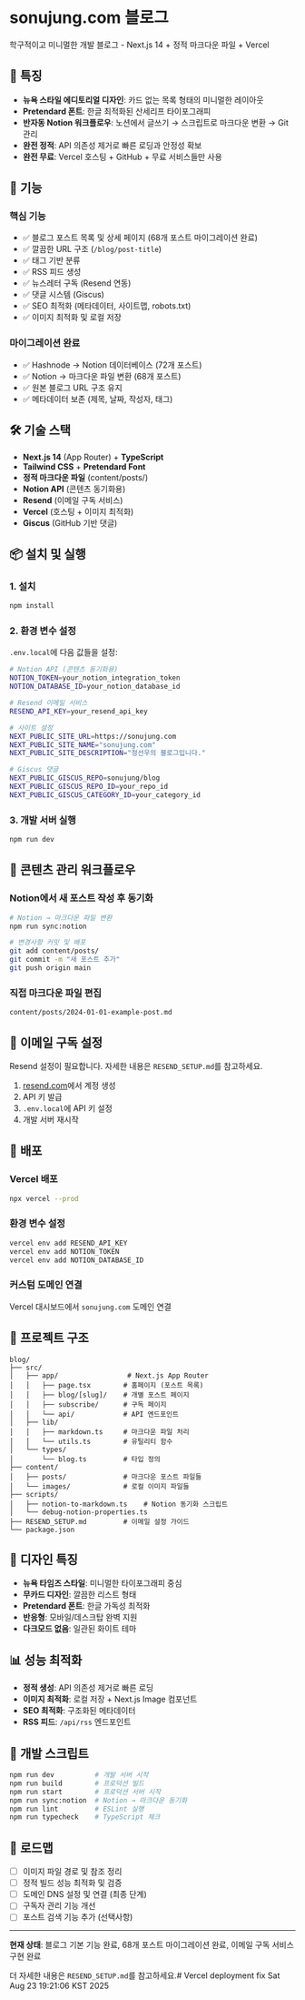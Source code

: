 # sonujung.com 블로그

학구적이고 미니멀한 개발 블로그 - Next.js 14 + 정적 마크다운 파일 + Vercel

## 🎯 특징

- **뉴욕 스타일 에디토리얼 디자인**: 카드 없는 목록 형태의 미니멀한 레이아웃
- **Pretendard 폰트**: 한글 최적화된 산세리프 타이포그래피
- **반자동 Notion 워크플로우**: 노션에서 글쓰기 → 스크립트로 마크다운 변환 → Git 관리
- **완전 정적**: API 의존성 제거로 빠른 로딩과 안정성 확보
- **완전 무료**: Vercel 호스팅 + GitHub + 무료 서비스들만 사용

## 🚀 기능

### 핵심 기능
- ✅ 블로그 포스트 목록 및 상세 페이지 (68개 포스트 마이그레이션 완료)
- ✅ 깔끔한 URL 구조 (`/blog/post-title`)
- ✅ 태그 기반 분류
- ✅ RSS 피드 생성
- ✅ 뉴스레터 구독 (Resend 연동)
- ✅ 댓글 시스템 (Giscus)
- ✅ SEO 최적화 (메타데이터, 사이트맵, robots.txt)
- ✅ 이미지 최적화 및 로컬 저장

### 마이그레이션 완료
- ✅ Hashnode → Notion 데이터베이스 (72개 포스트)
- ✅ Notion → 마크다운 파일 변환 (68개 포스트)
- ✅ 원본 블로그 URL 구조 유지
- ✅ 메타데이터 보존 (제목, 날짜, 작성자, 태그)

## 🛠 기술 스택

- **Next.js 14** (App Router) + **TypeScript**
- **Tailwind CSS** + **Pretendard Font**
- **정적 마크다운 파일** (content/posts/)
- **Notion API** (콘텐츠 동기화용)
- **Resend** (이메일 구독 서비스)
- **Vercel** (호스팅 + 이미지 최적화)
- **Giscus** (GitHub 기반 댓글)

## 📦 설치 및 실행

### 1. 설치
```bash
npm install
```

### 2. 환경 변수 설정
`.env.local`에 다음 값들을 설정:
```bash
# Notion API (콘텐츠 동기화용)
NOTION_TOKEN=your_notion_integration_token
NOTION_DATABASE_ID=your_notion_database_id

# Resend 이메일 서비스
RESEND_API_KEY=your_resend_api_key

# 사이트 설정
NEXT_PUBLIC_SITE_URL=https://sonujung.com
NEXT_PUBLIC_SITE_NAME="sonujung.com"
NEXT_PUBLIC_SITE_DESCRIPTION="정선우의 블로그입니다."

# Giscus 댓글
NEXT_PUBLIC_GISCUS_REPO=sonujung/blog
NEXT_PUBLIC_GISCUS_REPO_ID=your_repo_id
NEXT_PUBLIC_GISCUS_CATEGORY_ID=your_category_id
```

### 3. 개발 서버 실행
```bash
npm run dev
```

## 🔄 콘텐츠 관리 워크플로우

### Notion에서 새 포스트 작성 후 동기화
```bash
# Notion → 마크다운 파일 변환
npm run sync:notion

# 변경사항 커밋 및 배포
git add content/posts/
git commit -m "새 포스트 추가"
git push origin main
```

### 직접 마크다운 파일 편집
```
content/posts/2024-01-01-example-post.md
```

## 📧 이메일 구독 설정

Resend 설정이 필요합니다. 자세한 내용은 `RESEND_SETUP.md`를 참고하세요.

1. [resend.com](https://resend.com)에서 계정 생성
2. API 키 발급
3. `.env.local`에 API 키 설정
4. 개발 서버 재시작

## 🚀 배포

### Vercel 배포
```bash
npx vercel --prod
```

### 환경 변수 설정
```bash
vercel env add RESEND_API_KEY
vercel env add NOTION_TOKEN
vercel env add NOTION_DATABASE_ID
```

### 커스텀 도메인 연결
Vercel 대시보드에서 `sonujung.com` 도메인 연결

## 📁 프로젝트 구조

```
blog/
├── src/
│   ├── app/                 # Next.js App Router
│   │   ├── page.tsx        # 홈페이지 (포스트 목록)
│   │   ├── blog/[slug]/    # 개별 포스트 페이지
│   │   ├── subscribe/      # 구독 페이지
│   │   └── api/            # API 엔드포인트
│   ├── lib/
│   │   ├── markdown.ts     # 마크다운 파일 처리
│   │   └── utils.ts        # 유틸리티 함수
│   └── types/
│       └── blog.ts         # 타입 정의
├── content/
│   ├── posts/              # 마크다운 포스트 파일들
│   └── images/             # 로컬 이미지 파일들
├── scripts/
│   ├── notion-to-markdown.ts    # Notion 동기화 스크립트
│   └── debug-notion-properties.ts
├── RESEND_SETUP.md         # 이메일 설정 가이드
└── package.json
```

## 🎨 디자인 특징

- **뉴욕 타임즈 스타일**: 미니멀한 타이포그래피 중심
- **무카드 디자인**: 깔끔한 리스트 형태
- **Pretendard 폰트**: 한글 가독성 최적화
- **반응형**: 모바일/데스크탑 완벽 지원
- **다크모드 없음**: 일관된 화이트 테마

## 📊 성능 최적화

- **정적 생성**: API 의존성 제거로 빠른 로딩
- **이미지 최적화**: 로컬 저장 + Next.js Image 컴포넌트
- **SEO 최적화**: 구조화된 메타데이터
- **RSS 피드**: `/api/rss` 엔드포인트

## 🔧 개발 스크립트

```bash
npm run dev          # 개발 서버 시작
npm run build        # 프로덕션 빌드
npm run start        # 프로덕션 서버 시작
npm run sync:notion  # Notion → 마크다운 동기화
npm run lint         # ESLint 실행
npm run typecheck    # TypeScript 체크
```

## 🎯 로드맵

- [ ] 이미지 파일 경로 및 참조 정리
- [ ] 정적 빌드 성능 최적화 및 검증
- [ ] 도메인 DNS 설정 및 연결 (최종 단계)
- [ ] 구독자 관리 기능 개선
- [ ] 포스트 검색 기능 추가 (선택사항)

---

**현재 상태**: 블로그 기본 기능 완료, 68개 포스트 마이그레이션 완료, 이메일 구독 서비스 구현 완료

더 자세한 내용은 `RESEND_SETUP.md`를 참고하세요.# Vercel deployment fix Sat Aug 23 19:21:06 KST 2025
